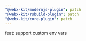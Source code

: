 ```yaml
---
"@webx-kit/modernjs-plugin": patch
"@webx-kit/rsbuild-plugin": patch
"@webx-kit/core-plugin": patch
---
```


feat: support custom env vars
